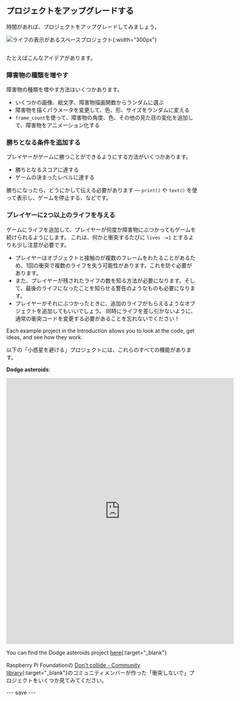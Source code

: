 ## プロジェクトをアップグレードする

<div style="display: flex; flex-wrap: wrap">
<div style="flex-basis: 200px; flex-grow: 1; margin-right: 15px;">
時間があれば、プロジェクトをアップグレードしてみましょう。
</div>
<div>

![ライフの表示があるスペースプロジェクト](images/example1.png){:width="300px"}

</div>
</div>

たとえばこんなアイデアがあります。

### 障害物の種類を増やす
障害物の種類を増やす方法はいくつかあります。
 - いくつかの画像、絵文字、障害物描画関数からランダムに選ぶ
 - 障害物を描くパラメータを変更して、色、形、サイズをランダムに変える
 - `frame_count`を使って、障害物の角度、色、その他の見た目の変化を追加して、障害物をアニメーション化する

### 勝ちとなる条件を追加する
プレイヤーがゲームに勝つことができるようにする方法がいくつかあります。
 - 勝ちとなるスコアに達する
 - ゲームの決まったレベルに達する

勝ちになったら、どうにかして伝える必要があります — `print()` や `text()` を使って表示し、ゲームを停止する、などです。

### プレイヤーに2つ以上のライフを与える
ゲームにライフを追加して、プレイヤーが何度か障害物にぶつかってもゲームを続けられるようにします。 これは、何かと衝突するたびに `lives -=1` とするよりも少し注意が必要です。
 - プレイヤーはオブジェクトと接触のが複数のフレームをわたることがあるため、1回の衝突で複数のライフを失う可能性があります。これを防ぐ必要があります。
 - また、プレイヤーが残されたライフの数を知る方法が必要になります。そして、最後のライフになったことを知らせる警告のようなものも必要になります。
 - プレイヤーがそれにぶつかったときに、追加のライフがもらえるようなオブジェクトを追加してもいいでしょう。 同時にライフを差し引かないように、通常の衝突コードを変更する必要があることを忘れないでください！

Each example project in the Introduction allows you to look at the code, get ideas, and see how they work.

以下の「小惑星を避ける」プロジェクトには、これらのすべての機能があります。

**Dodge asteroids**:
<iframe src="https://editor.raspberrypi.org/en/embed/viewer/dodge-asteroids-example" width="600" height="700" frameborder="0" marginwidth="0" marginheight="0" allowfullscreen>
</iframe>

You can find the Dodge asteroids project [here](https://editor.raspberrypi.org/en/projects/dodge-asteroids-example){:target="_blank"}

Raspberry Pi Foundationの [Don't collide - Community library](https://wke.lt/w/s/KobNfx){:target="_blank"}のコミュニティメンバーが作った「衝突しないで」プロジェクトをいくつか見てみてください。

--- save ---
